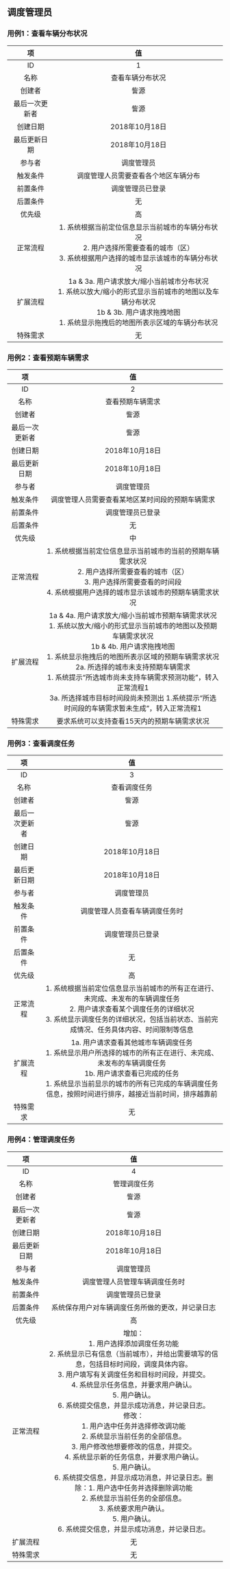 ## 调度管理员

### 用例1：查看车辆分布状况

|    项    |                    值                     |
| :-----: | :--------------------------------------: |
|   ID    |                    1                     |
|   名称    |                 查看车辆分布状况                 |
|   创建者   |                    訾源                    |
| 最后一次更新者 |                    訾源                    |
|  创建日期   |               2018年10月18日                |
| 最后更新日期  |               2018年10月18日                |
|   参与者   |                  调度管理员                   |
|  触发条件   |            调度管理人员需要查看各个地区车辆分布            |
|  前置条件   |                 调度管理员已登录                 |
|  后置条件   |                    无                     |
|   优先级   |                    高                     |
|  正常流程   | 1. 系统根据当前定位信息显示当前城市的车辆分布状况</br>2. 用户选择所需要查看的城市（区）</br> 3. 系统根据用户选择的城市显示该城市的车辆分布状况 |
|  扩展流程   | 1a & 3a. 用户请求放大/缩小当前城市分布状况</br>  1. 系统以放大/缩小的形式显示当前城市的地图以及车辆分布状况 </br> 1b & 3b. 用户请求拖拽地图</br> 1. 系统显示拖拽后的地图所表示区域的车辆分布状况</br> |
|  特殊需求   |                    无                     |

### 用例2：查看预期车辆需求

|    项    |                    值                     |
| :-----: | :--------------------------------------: |
|   ID    |                    2                     |
|   名称    |                 查看预期车辆需求                 |
|   创建者   |                    訾源                    |
| 最后一次更新者 |                    訾源                    |
|  创建日期   |               2018年10月18日                |
| 最后更新日期  |               2018年10月18日                |
|   参与者   |                  调度管理员                   |
|  触发条件   |         调度管理人员需要查看某地区某时间段的预期车辆需求         |
|  前置条件   |                 调度管理员已登录                 |
|  后置条件   |                    无                     |
|   优先级   |                    中                     |
|  正常流程   | 1. 系统根据当前定位信息显示当前城市的当前的预期车辆需求状况</br>2. 用户选择所需要查看的城市（区）</br> 3. 用户选择所需要查看的时间段</br>4. 系统根据用户选择的城市显示该城市的预期车辆需求状况 |
|  扩展流程   | 1a & 4a. 用户请求放大/缩小当前城市预期车辆需求状况</br>  1. 系统以放大/缩小的形式显示当前城市的地图以及预期车辆需求状况 </br> 1b & 4b. 用户请求拖拽地图</br> 1. 系统显示拖拽后的地图所表示区域的预期车辆需求状况</br> 2a. 所选择的城市未支持预期车辆需求</br> 1. 系统提示“所选城市尚未支持车辆需求预测功能”，转入正常流程1</br>3a. 所选择城市目标时间段尚未预测出 1.系统提示“所选时间段的车辆需求暂未生成”，转入正常流程1 |
|  特殊需求   |         要求系统可以支持查看15天内的预期车辆需求状况          |

### 用例3：查看调度任务

|    项    |                    值                     |
| :-----: | :--------------------------------------: |
|   ID    |                    3                     |
|   名称    |                  查看调度任务                  |
|   创建者   |                    訾源                    |
| 最后一次更新者 |                    訾源                    |
|  创建日期   |               2018年10月18日                |
| 最后更新日期  |               2018年10月18日                |
|   参与者   |                  调度管理员                   |
|  触发条件   |             调度管理人员查看车辆调度任务时              |
|  前置条件   |                 调度管理员已登录                 |
|  后置条件   |                    无                     |
|   优先级   |                    高                     |
|  正常流程   | 1. 系统根据当前定位信息显示当前城市的所有正在进行、未完成、未发布的车辆调度任务</br> 2. 用户请求查看某个调度任务的详细状况 </br> 3. 系统显示调度任务的详细状况，包括当前状态、当前完成情况、任务具体内容、时间限制等信息 |
|  扩展流程   | 1a. 用户请求查看其他城市车辆调度任务</br> 1. 系统显示用户所选择的城市的所有正在进行、未完成、未发布的车辆调度任务</br> 1b. 用户请求查看已完成的任务</br> 1. 系统显示当前显示的城市的所有已完成的车辆调度任务信息，按照时间进行排序，越接近当前时间，排序越靠前 |
|  特殊需求   |                    无                     |

### 用例4：管理调度任务

|    项    |                    值                     |
| :-----: | :--------------------------------------: |
|   ID    |                    4                     |
|   名称    |                  管理调度任务                  |
|   创建者   |                    訾源                    |
| 最后一次更新者 |                    訾源                    |
|  创建日期   |               2018年10月18日                |
| 最后更新日期  |               2018年10月18日                |
|   参与者   |                  调度管理员                   |
|  触发条件   |             调度管理人员管理车辆调度任务时              |
|  前置条件   |                 调度管理员已登录                 |
|  后置条件   |         系统保存用户对车辆调度任务所做的更改，并记录日志         |
|   优先级   |                    高                     |
|  正常流程   | 增加：</br>1. 用户选择添加调度任务功能 </br> 2. 系统显示已有信息（当前城市），并给出需要填写的信息，包括目标时间段，调度具体内容。</br>3. 用户填写有关调度任务和目标时间段，并提交。</br> 4. 系统显示任务信息，并要求用户确认。</br> 5. 用户确认。</br> 6. 系统提交信息，并显示成功消息，并记录日志。</br> 修改：</br>1. 用户选中任务并选择修改调功能 </br> 2. 系统显示当前任务的全部信息。</br>3. 用户修改他想要修改的信息，并提交。</br> 4. 系统显示新的任务信息，并要求用户确认。</br> 5. 用户确认。</br> 6. 系统提交信息，并显示成功消息，并记录日志。删除：1. 用户选中任务并选择删除调功能 </br> 2. 系统显示当前任务的全部信息。</br> 3. 系统要求用户确认。</br> 5. 用户确认。</br> 6. 系统提交信息，并显示成功消息，并记录日志。 |
|  扩展流程   |                    无                     |
|  特殊需求   |                    无                     |

### 